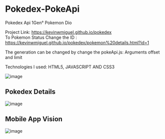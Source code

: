 # Pokedex-PokeApi
 Pokedex Api 1Gen° Pokemon Dio


Project Link: https://kevinwmiguel.github.io/pokedex
<br>
To Pokemon Status Change the ID : https://kevinwmiguel.github.io/pokedex/pokemon%20details.html?id=1

The generation can be changed by change the pokeApi.js: Arguments offset and limit

Technologies I used: HTML5, JAVASCRIPT AND CSS3

![image](https://github.com/Kevinwmiguel/pokedex/assets/59360014/13e1d200-5a04-4b1d-b6e2-6afad1f822de)

## Pokedex Details
![image](https://user-images.githubusercontent.com/59360014/234942962-23c16dd9-5c02-4ef4-afb1-9faffe388a05.png)


## Mobile App Vision

![image](https://user-images.githubusercontent.com/59360014/234943091-21096442-fa1d-4eb7-b348-46e5457c1ea6.png)
